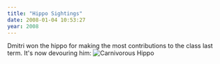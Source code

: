 ```yaml
---
title: "Hippo Sightings"
date: 2008-01-04 10:53:27
year: 2008
---
```

Dmitri won the hippo for making the most contributions to the class last term.  It's now devouring him:
<img alt="Carnivorous Hippo" id="image1294" src="{{site.github.url}}/files/2008/01/DSC01757.JPG" />
